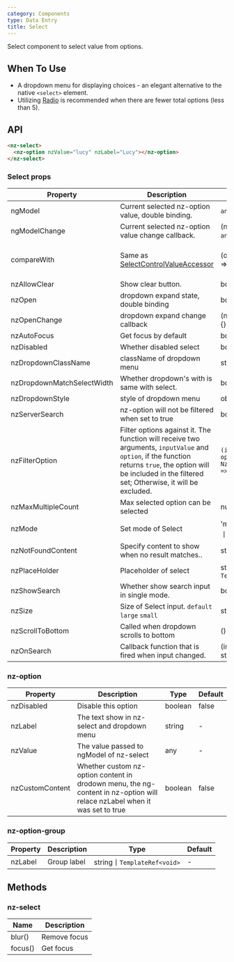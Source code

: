 ```yaml
---
category: Components
type: Data Entry
title: Select
---
```


Select component to select value from options.

## When To Use

- A dropdown menu for displaying choices - an elegant alternative to the native `<select>` element.
- Utilizing [Radio](/components/radio/en) is recommended when there are fewer total options (less than 5).

## API

```html
<nz-select>
  <nz-option nzValue="lucy" nzLabel="Lucy"></nz-option>
</nz-select>
```

### Select props

| Property | Description | Type | Default |
| -------- | ----------- | ---- | ------- |
| ngModel | Current selected nz-option value, double binding. | `any 丨 any[]` | - |
| ngModelChange | Current selected nz-option value change callback. | (ngModel:`any 丨 any[]`)=>{} | - |
| compareWith | Same as [SelectControlValueAccessor](https://angular.io/api/forms/SelectControlValueAccessor#caveat-option-selection) | (o1: any, o2: any) => boolean | (o1: any, o2: any) => o1===o2 |
| nzAllowClear | Show clear button. | boolean | false |
| nzOpen | dropdown expand state, double binding | boolean | false |
| nzOpenChange | dropdown expand change callback | (nzOpen:boolean)=>{} | false |
| nzAutoFocus | Get focus by default | boolean | false |
| nzDisabled | Whether disabled select | boolean | false |
| nzDropdownClassName | className of dropdown menu | string | - |
| nzDropdownMatchSelectWidth | Whether dropdown's with is same with select. | boolean | true |
| nzDropdownStyle | style of dropdown menu | object | - |
| nzServerSearch | nz-option will not be filtered when set to true | boolean | false |
| nzFilterOption | Filter options against it. The function will receive two arguments, `inputValue` and `option`, if the function returns `true`, the option will be included in the filtered set; Otherwise, it will be excluded. | `(input?: string, option?: NzOptionComponent) => boolean;` | - |
| nzMaxMultipleCount |  Max selected option can be selected | number | Infinity |
| nzMode | Set mode of Select | 'multiple' 丨 'tags' 丨 'default' | 'default' |
| nzNotFoundContent | Specify content to show when no result matches.. | string | 'Not Found' |
| nzPlaceHolder | Placeholder of select | string丨`TemplateRef<void>` | - |
| nzShowSearch | Whether show search input in single mode. | boolean | false |
| nzSize | Size of Select input. `default` `large` `small` | string | default |
| nzScrollToBottom | Called when dropdown scrolls to bottom | ()=>{} | - |
| nzOnSearch | Callback function that is fired when input changed. | (inputValue: string)=>{} |  |


### nz-option

| Property | Description | Type | Default |
| -------- | ----------- | ---- | ------- |
| nzDisabled | Disable this option | boolean | false |
| nzLabel | The text show in nz-select and dropdown menu | string | - |
| nzValue | The value passed to ngModel of nz-select | any | - |
| nzCustomContent | Whether custom nz-option content in drodown menu, the ng-content in nz-option will relace nzLabel when it was set to true | boolean | false |

### nz-option-group

| Property | Description | Type | Default |
| -------- | ----------- | ---- | ------- |
| nzLabel | Group label | string丨`TemplateRef<void>` | - |

## Methods

### nz-select

| Name | Description |
| --- | --- |
| blur() | Remove focus |
| focus() | Get focus |
